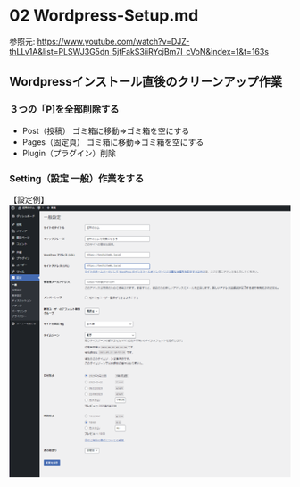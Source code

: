 # 02 Wordpress-Setup.md

参照元: https://www.youtube.com/watch?v=DJZ-thLLv1A&list=PLSWJ3G5dn_5jtFakS3iiRYcjBm7I_cVoN&index=1&t=163s

## Wordpressインストール直後のクリーンアップ作業
### ３つの「P]を全部削除する
- Post（投稿）  ゴミ箱に移動⇒ゴミ箱を空にする
- Pages（固定頁）  ゴミ箱に移動⇒ゴミ箱を空にする
- Plugin（プラグイン）削除

### Setting（設定 一般）作業をする

【設定例】
![設定例](https://github.com/yuasys/Brizy-Wordpress-tutorial/blob/main/images/image%2011.png)

